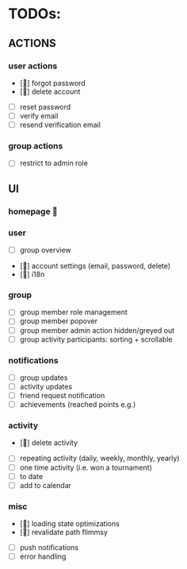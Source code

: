 # TODOs:

## ACTIONS

### user actions

- [🚨] forgot password
- [🚨] delete account
- [ ] reset password
- [ ] verify email
- [ ] resend verification email

### group actions

- [ ] restrict to admin role

## UI

### homepage 🚨

### user

- [ ] group overview
- [🚨] account settings (email, password, delete)
- [🚨] i18n

### group

- [ ] group member role management
- [ ] group member popover
- [ ] group member admin action hidden/greyed out
- [ ] group activity participants: sorting + scrollable

### notifications

- [ ] group updates
- [ ] activity updates
- [ ] friend request notification
- [ ] achievements (reached points e.g.)

### activity

- [🚨] delete activity
- [ ] repeating activity (daily, weekly, monthly, yearly)
- [ ] one time activity (i.e. won a tournament)
- [ ] to date
- [ ] add to calendar

### misc

- [🚨] loading state optimizations
- [🚨] revalidate path flimmsy
- [ ] push notifications
- [ ] error handling
